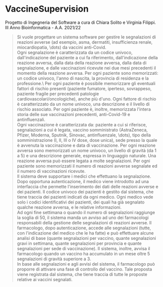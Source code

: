 # VaccineSupervision
Progetto di Ingegneria del Software a cura di Chiara Solito e Virginia Filippi.\
III Anno Bioinformatica - A.A. 2021/22
> Si vuole progettare un sistema software per gestire le segnalazioni di reazioni avverse (ad esempio, asma, dermatiti, insufficienza renale, miocardiopatia, \dots) da vaccini anti-Covid.\
    Ogni segnalazione è caratterizzata da un codice univoco, dall'indicazione del paziente a cui fa riferimento, dall'indicazione della reazione avversa, dalla data della reazione avversa, dalla data di segnalazione, e dalle vaccinazioni ricevute nei due mesi precedenti il momento della reazione avversa.
    Per ogni paziente sono memorizzati: un codice univoco, l'anno di nascita, la provincia di residenza e la professione.\\
    Per ogni paziente è possibile memorizzare gli eventuali fattori di rischio presenti (paziente fumatore, iperteso, sovrappeso, paziente fragile per precedenti patologie cardiovascolari/oncologiche), anche più d'uno. Ogni fattore di rischio è caratterizzato da un nome univoco, una descrizione e il livello di rischio associato. Per ogni paziente è, inoltre, memorizzata l'intera storia delle sue vaccinazioni precedenti, anti-Covid-19 e antinfluenzali.\
    Ogni vaccinazione è caratterizzata da: paziente a cui si riferisce, segnalazioni a cui è legata, vaccino somministrato (AstraZeneca, Pfizer, Moderna, Sputnik, Sinovac, antinfluenzale, \dots), tipo della somministrazione (I, II, III o IV dose, dose unica), sede presso la quale è avvenuta la vaccinazione e data di vaccinazione. Per ogni reazione avversa sono memorizzati un nome univoco, un livello di gravità (da 1 a 5) e una descrizione generale, espressa in linguaggio naturale. Una reazione avversa può essere legata a molte segnalazioni. Per ogni paziente sono memorizzati il numero di reazioni avverse segnalate ed il numero di vaccinazioni ricevute.\
    Il sistema deve supportare i medici che effettuano la segnalazione. Dopo opportuna autenticazione, il medico viene introdotto ad una interfaccia che permette l'inserimento dei dati delle reazioni avverse e dei pazienti. Il codice univoco dei pazienti è gestito dal sistema, che tiene traccia dei pazienti indicati da ogni medico. Ogni medico vede solo i codici identificativi dei pazienti, dei quali ha già segnalato qualche reazione avversa, e le relative informazioni.\
    Ad ogni fine settimana o quando il numero di segnalazioni raggiunge la soglia di 50, il sistema manda un avviso ad uno dei farmacologi responsabili della gestione delle segnalazioni di reazioni avverse. Il farmacologo, dopo autenticazione, accede alle segnalazioni (tutte, con l'indicazione del medico che le ha fatte) e può effettuare alcune analisi di base (quante segnalazioni per vaccino, quante segnalazioni gravi in settimana, quante segnalazioni per provincia e quante segnalazioni per sede di vaccinazione). Il sistema, inoltre, avvisa il farmacologo quando un vaccino ha accumulato in un mese oltre 5 segnalazioni di gravità superiore a 3. \
    In base alle segnalazioni e agli avvisi del sistema, il farmacologo può proporre di attivare una fase di controllo del vaccino. Tale proposta viene registrata dal sistema, che tiene traccia di tutte le proposte relative ai vaccini segnalati.
